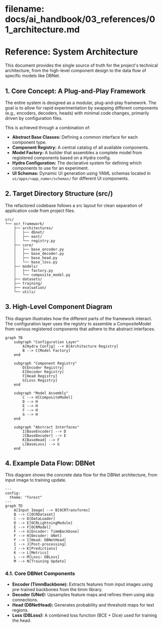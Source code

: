 # **filename: docs/ai_handbook/03_references/01_architecture.md**

# **Reference: System Architecture**

This document provides the single source of truth for the project's technical architecture, from the high-level component design to the data flow of specific models like DBNet.

## **1. Core Concept: A Plug-and-Play Framework**

The entire system is designed as a modular, plug-and-play framework. The goal is to allow for rapid experimentation by swapping different components (e.g., encoders, decoders, heads) with minimal code changes, primarily driven by configuration files.

This is achieved through a combination of:

* **Abstract Base Classes:** Defining a common interface for each component type.
* **Component Registry:** A central catalog of all available components.
* **Model Factory:** A builder that assembles a complete model from registered components based on a Hydra config.
* **Hydra Configuration:** The declarative system for defining which components to use for an experiment.
* **UI Schemas:** Dynamic UI generation using YAML schemas located in `ui/apps/<app_name>/schemas/` for different UI components.

## **2. Target Directory Structure (src/)**

The refactored codebase follows a src layout for clean separation of application code from project files.

```
src/
└── ocr_framework/
    ├── architectures/
    │   ├── dbnet/
    │   ├── east/
    │   └── registry.py
    ├── core/
    │   ├── base_encoder.py
    │   ├── base_decoder.py
    │   ├── base_head.py
    │   └── base_loss.py
    ├── models/
    │   ├── factory.py
    │   └── composite_model.py
    ├── datasets/
    ├── training/
    ├── evaluation/
    └── utils/
```

## **3. High-Level Component Diagram**

This diagram illustrates how the different parts of the framework interact. The configuration layer uses the registry to assemble a CompositeModel from various registered components that adhere to the abstract interfaces.

```mermaid
graph TB
    subgraph "Configuration Layer"
        A[Hydra Config] --> B[Architecture Registry]
        B --> C[Model Factory]
    end

    subgraph "Component Registry"
        D[Encoder Registry]
        E[Decoder Registry]
        F[Head Registry]
        G[Loss Registry]
    end

    subgraph "Model Assembly"
        C --> H[CompositeModel]
        D --> H
        E --> H
        F --> H
        G --> H
    end

    subgraph "Abstract Interfaces"
        I[BaseEncoder] --> D
        J[BaseDecoder] --> E
        K[BaseHead] --> F
        L[BaseLoss] --> G
    end
```

## **4. Example Data Flow: DBNet**

This diagram shows the concrete data flow for the DBNet architecture, from input image to training update.

```mermaid
---
config:
  theme: "forest"
---
graph TD
    A[Input Image] --> B[OCRTransforms]
    B --> C[OCRDataset]
    C --> D[DataLoader]
    D --> E[OCRLightningModule]
    E --> F[OCRModel]
    F --> G[Encoder: TimmBackbone]
    F --> H[Decoder: UNet]
    F --> I[Head: DBNetHead]
    I --> J[Post-processing]
    J --> K[Predictions]
    K --> L[Metrics]
    L --> M[Loss: DBLoss]
    M --> N[Training Update]
```

### **4.1. Core DBNet Components**

* **Encoder (TimmBackbone):** Extracts features from input images using pre-trained backbones from the timm library.
* **Decoder (UNet):** Upsamples feature maps and refines them using skip connections.
* **Head (DBNetHead):** Generates probability and threshold maps for text regions.
* **Loss (DBLoss):** A combined loss function (BCE + Dice) used for training the head.
